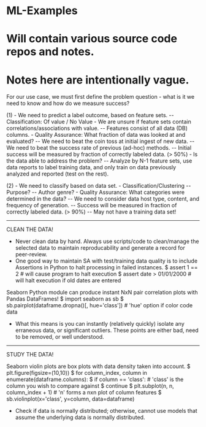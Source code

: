 # ML-Examples
# Will contain various source code repos and notes.
# Notes here are intentionally vague.

For our use case, we must first define the problem question - what is it we need to know
and how do we measure success?

(1) - We need to predict a label outcome, based on feature sets.
    -- Classification: Of value / No Value
    - We are unsure if feature sets contain correlations/associations with value.
    -- Features consist of all data (DB) columns.
    - Quality Assurance: What fraction of data was looked at and evaluated?
    -- We need to beat the coin toss at initial ingest of new data.
    -- We need to beat the success rate of previous (ad-hoc) methods.
    -- Initial success will be measured by fraction of correctly labeled data. (> 50%)
    - Is the data able to address the problem?
    -- Analyze by N-1 feature sets, use data reports to label training data, and only train
       on data previously analyzed and reported (test on the rest).

(2) - We need to classify based on data set.
    - Classification/Clustering
    -- Purpose?
    -- Author genre?
    - Quality Assurance: What categories were determined in the data?
    -- We need to consider data host type, content, and frequency of generation.
    -- Success will be measured in fraction of correctly labeled data. (> 90%)
    -- May not have a training data set!

_____________________________________________________________________________________________

CLEAN THE DATA!

- Never clean data by hand. Always use scripts/code to clean/manage the selected data to
  maintain reproducability and generate a record for peer-review.
- One good way to maintain SA with test/training data quality is to include Assertions
  in Python to halt processing in failed instances.
$ assert 1 == 2 # will cause program to halt execution
$ assert date > 01/01/2000 # will halt execution if old dates are entered

Seaborn Python module can produce instant NxN pair correlation plots with Pandas DataFrames!
$ import seaborn as sb
$ sb.pairplot(dataframe.dropna()[, hue='class']) # 'hue' option if color code data

- What this means is you can instantly (relatively quickly) isolate any erraneous data, or
  significant outliers. These points are either bad, need to be removed, or well understood.

_____________________________________________________________________________________________

STUDY THE DATA!

Seaborn violin plots are box plots with data density taken into account.
$ plt.figure(figsize=(10,10))
$ for column_index, column in enumerate(dataframe.columns):
$    if column == 'class': # 'class' is the column you wish to compare against
$       continue
$    plt.subplot(n, n, column_index + 1) # 'n' forms a nxn plot of column features
$    sb.violinplot(x='class', y=column, data=dataframe)

- Check if data is normally distributed; otherwise, cannot use models that assume the underlying
  data is normally distributed.
